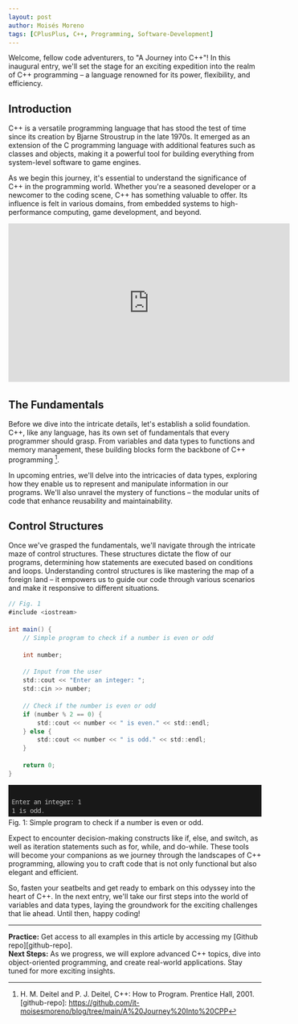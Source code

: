 ```yaml
---
layout: post
author: Moisés Moreno
tags: [CPlusPlus, C++, Programming, Software-Development]
---
```


Welcome, fellow code adventurers, to "A Journey into C++"! In this inaugural entry, we'll set the stage for an exciting expedition into the realm of C++ programming – a language renowned for its power, flexibility, and efficiency.

## Introduction
C++ is a versatile programming language that has stood the test of time since its creation by Bjarne Stroustrup in the late 1970s. It emerged as an extension of the C programming language with additional features such as classes and objects, making it a powerful tool for building everything from system-level software to game engines.

As we begin this journey, it's essential to understand the significance of C++ in the programming world. Whether you're a seasoned developer or a newcomer to the coding scene, C++ has something valuable to offer. Its influence is felt in various domains, from embedded systems to high-performance computing, game development, and beyond.

<iframe width="560" height="315" src="https://www.youtube.com/embed/UdTzHmjMYBc?si=qP_GKonl7KDDmV_p" title="YouTube video player" frameborder="0" allow="accelerometer; autoplay; clipboard-write; encrypted-media; gyroscope; picture-in-picture; web-share" allowfullscreen></iframe>

## The Fundamentals
Before we dive into the intricate details, let's establish a solid foundation. C++, like any language, has its own set of fundamentals that every programmer should grasp. From variables and data types to functions and memory management, these building blocks form the backbone of C++ programming [^1].

In upcoming entries, we'll delve into the intricacies of data types, exploring how they enable us to represent and manipulate information in our programs. We'll also unravel the mystery of functions – the modular units of code that enhance reusability and maintainability.

## Control Structures
Once we've grasped the fundamentals, we'll navigate through the intricate maze of control structures. These structures dictate the flow of our programs, determining how statements are executed based on conditions and loops. Understanding control structures is like mastering the map of a foreign land – it empowers us to guide our code through various scenarios and make it responsive to different situations.

```java
// Fig. 1
#include <iostream>

int main() {
    // Simple program to check if a number is even or odd

    int number;

    // Input from the user
    std::cout << "Enter an integer: ";
    std::cin >> number;

    // Check if the number is even or odd
    if (number % 2 == 0) {
        std::cout << number << " is even." << std::endl;
    } else {
        std::cout << number << " is odd." << std::endl;
    }

    return 0;
}
```
![Fig. 1: Simple program to check if a number is even or odd.](https://github.com/it-moisesmoreno/blog/blob/main/A%20Journey%20Into%20CPP/Chapter%201/Figure_1.png?raw=true)
Fig. 1: Simple program to check if a number is even or odd.

Expect to encounter decision-making constructs like if, else, and switch, as well as iteration statements such as for, while, and do-while. These tools will become your companions as we journey through the landscapes of C++ programming, allowing you to craft code that is not only functional but also elegant and efficient.

So, fasten your seatbelts and get ready to embark on this odyssey into the heart of C++. In the next entry, we'll take our first steps into the world of variables and data types, laying the groundwork for the exciting challenges that lie ahead. Until then, happy coding!

---
**Practice:** Get access to all examples in this article by accessing my [Github repo][github-repo].  
**Next Steps:** As we progress, we will explore advanced C++ topics, dive into object-oriented programming, and create real-world applications. Stay tuned for more exciting insights.

[^1]: H. M. Deitel and P. J. Deitel, C++: How to Program. Prentice Hall, 2001.
[github-repo]: https://github.com/it-moisesmoreno/blog/tree/main/A%20Journey%20Into%20CPP
